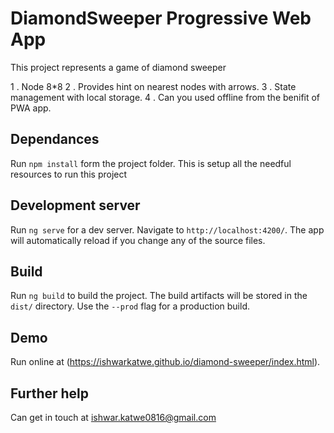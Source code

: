 # DiamondSweeper Progressive Web App

This project represents a game of diamond sweeper

1 . Node 8*8
2 . Provides hint on nearest nodes with arrows.
3 . State management with local storage.
4 . Can you used offline from the benifit of PWA app.

## Dependances
Run `npm install` form the project folder. This is setup all the needful resources to run this project

## Development server

Run `ng serve` for a dev server. Navigate to `http://localhost:4200/`. The app will automatically reload if you change any of the source files.

## Build

Run `ng build` to build the project. The build artifacts will be stored in the `dist/` directory. Use the `--prod` flag for a production build.

## Demo

Run online at (https://ishwarkatwe.github.io/diamond-sweeper/index.html).


## Further help

Can get in touch at ishwar.katwe0816@gmail.com
